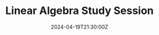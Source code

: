 ---
display_title: "Linear Algebra Study Session"
title: "Linear Algebra Study Session"
date: 2024-04-19T21:30:00Z
draft: false
layout: event
poster: "images/event_posters/2023-2024/linear_algebra_study_session_final_exam.jpg"
poster_cover: "contain"
poster_position: "center"
short_description: "Come study for your 1104 final exam with us!"
start_time: "2:00 - 5:00 PM EST"
location: "MTC (HP3422)"
location_link: "#comingsoon"
background: "images/orientation2018-min.jpeg"
publishdate: 2024-04-12
---